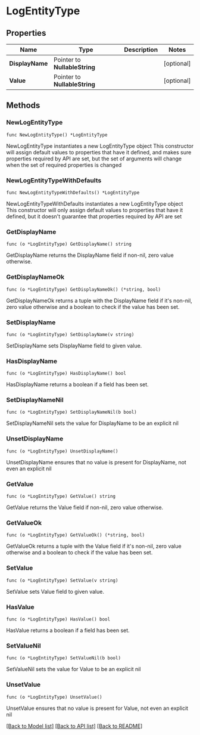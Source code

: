 # LogEntityType

## Properties

Name | Type | Description | Notes
------------ | ------------- | ------------- | -------------
**DisplayName** | Pointer to **NullableString** |  | [optional] 
**Value** | Pointer to **NullableString** |  | [optional] 

## Methods

### NewLogEntityType

`func NewLogEntityType() *LogEntityType`

NewLogEntityType instantiates a new LogEntityType object
This constructor will assign default values to properties that have it defined,
and makes sure properties required by API are set, but the set of arguments
will change when the set of required properties is changed

### NewLogEntityTypeWithDefaults

`func NewLogEntityTypeWithDefaults() *LogEntityType`

NewLogEntityTypeWithDefaults instantiates a new LogEntityType object
This constructor will only assign default values to properties that have it defined,
but it doesn't guarantee that properties required by API are set

### GetDisplayName

`func (o *LogEntityType) GetDisplayName() string`

GetDisplayName returns the DisplayName field if non-nil, zero value otherwise.

### GetDisplayNameOk

`func (o *LogEntityType) GetDisplayNameOk() (*string, bool)`

GetDisplayNameOk returns a tuple with the DisplayName field if it's non-nil, zero value otherwise
and a boolean to check if the value has been set.

### SetDisplayName

`func (o *LogEntityType) SetDisplayName(v string)`

SetDisplayName sets DisplayName field to given value.

### HasDisplayName

`func (o *LogEntityType) HasDisplayName() bool`

HasDisplayName returns a boolean if a field has been set.

### SetDisplayNameNil

`func (o *LogEntityType) SetDisplayNameNil(b bool)`

 SetDisplayNameNil sets the value for DisplayName to be an explicit nil

### UnsetDisplayName
`func (o *LogEntityType) UnsetDisplayName()`

UnsetDisplayName ensures that no value is present for DisplayName, not even an explicit nil
### GetValue

`func (o *LogEntityType) GetValue() string`

GetValue returns the Value field if non-nil, zero value otherwise.

### GetValueOk

`func (o *LogEntityType) GetValueOk() (*string, bool)`

GetValueOk returns a tuple with the Value field if it's non-nil, zero value otherwise
and a boolean to check if the value has been set.

### SetValue

`func (o *LogEntityType) SetValue(v string)`

SetValue sets Value field to given value.

### HasValue

`func (o *LogEntityType) HasValue() bool`

HasValue returns a boolean if a field has been set.

### SetValueNil

`func (o *LogEntityType) SetValueNil(b bool)`

 SetValueNil sets the value for Value to be an explicit nil

### UnsetValue
`func (o *LogEntityType) UnsetValue()`

UnsetValue ensures that no value is present for Value, not even an explicit nil

[[Back to Model list]](../README.md#documentation-for-models) [[Back to API list]](../README.md#documentation-for-api-endpoints) [[Back to README]](../README.md)


